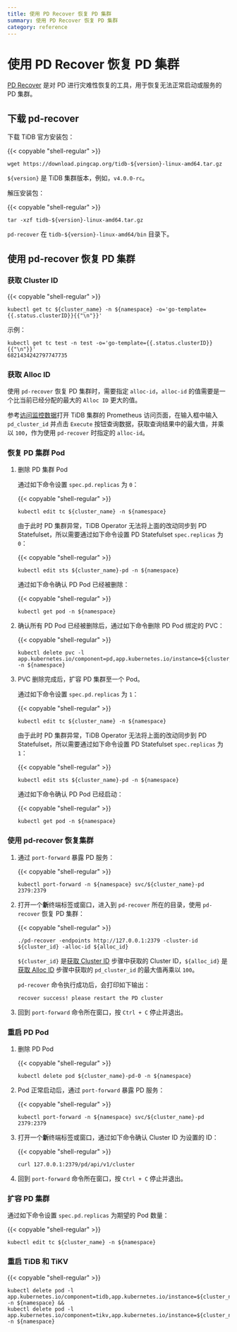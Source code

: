 ```yaml
---
title: 使用 PD Recover 恢复 PD 集群
summary: 使用 PD Recover 恢复 PD 集群
category: reference
---
```


# 使用 PD Recover 恢复 PD 集群

[PD Recover](https://pingcap.com/docs-cn/stable/reference/tools/pd-recover) 是对 PD 进行灾难性恢复的工具，用于恢复无法正常启动或服务的 PD 集群。

## 下载 pd-recover

下载 TiDB 官方安装包：

{{< copyable "shell-regular" >}}

```
wget https://download.pingcap.org/tidb-${version}-linux-amd64.tar.gz
```

`${version}` 是 TiDB 集群版本，例如，`v4.0.0-rc`。

解压安装包：

{{< copyable "shell-regular" >}}

```
tar -xzf tidb-${version}-linux-amd64.tar.gz
```

`pd-recover` 在 `tidb-${version}-linux-amd64/bin` 目录下。

## 使用 pd-recover 恢复 PD 集群

### 获取 Cluster ID

{{< copyable "shell-regular" >}}

```
kubectl get tc ${cluster_name} -n ${namespace} -o='go-template={{.status.clusterID}}{{"\n"}}'
```

示例：

```
kubectl get tc test -n test -o='go-template={{.status.clusterID}}{{"\n"}}'
6821434242797747735
```

### 获取 Alloc ID

使用 `pd-recover` 恢复 PD 集群时，需要指定 `alloc-id`，`alloc-id` 的值需要是一个比当前已经分配的最大的 `Alloc ID` 更大的值。

参考[访问监控数据](monitor-a-tidb-cluster.md#访问监控数据)打开 TiDB 集群的 Prometheus 访问页面，在输入框中输入 `pd_cluster_id` 并点击 `Execute` 按钮查询数据，获取查询结果中的最大值，并乘以 `100`，作为使用 `pd-recover` 时指定的 `alloc-id`。

### 恢复 PD 集群 Pod

1. 删除 PD 集群 Pod

    通过如下命令设置 `spec.pd.replicas` 为 `0`：

    {{< copyable "shell-regular" >}}

    ```
    kubectl edit tc ${cluster_name} -n ${namespace}
    ```

    由于此时 PD 集群异常，TiDB Operator 无法将上面的改动同步到 PD Statefulset，所以需要通过如下命令设置 PD Statefulset `spec.replicas` 为 `0`：

    {{< copyable "shell-regular" >}}

    ```
    kubectl edit sts ${cluster_name}-pd -n ${namespace}
    ```

    通过如下命令确认 PD Pod 已经被删除：

    {{< copyable "shell-regular" >}}

    ```
    kubectl get pod -n ${namespace}
    ```

2. 确认所有 PD Pod 已经被删除后，通过如下命令删除 PD Pod 绑定的 PVC：

    {{< copyable "shell-regular" >}}

    ```
    kubectl delete pvc -l app.kubernetes.io/component=pd,app.kubernetes.io/instance=${cluster_name} -n ${namespace}
    ```

3. PVC 删除完成后，扩容 PD 集群至一个 Pod。

    通过如下命令设置 `spec.pd.replicas` 为 `1`：

    {{< copyable "shell-regular" >}}

    ```
    kubectl edit tc ${cluster_name} -n ${namespace}
    ```

    由于此时 PD 集群异常，TiDB Operator 无法将上面的改动同步到 PD Statefulset，所以需要通过如下命令设置 PD Statefulset `spec.replicas` 为 `1`：

    {{< copyable "shell-regular" >}}

    ```
    kubectl edit sts ${cluster_name}-pd -n ${namespace}
    ```

    通过如下命令确认 PD Pod 已经启动：

    {{< copyable "shell-regular" >}}

    ```
    kubectl get pod -n ${namespace}
    ```

### 使用 pd-recover 恢复集群

1. 通过 `port-forward` 暴露 PD 服务：

    {{< copyable "shell-regular" >}}

    ```
    kubectl port-forward -n ${namespace} svc/${cluster_name}-pd 2379:2379
    ```

2. 打开一个**新**终端标签或窗口，进入到 `pd-recover` 所在的目录，使用 `pd-recover` 恢复 PD 集群：

    {{< copyable "shell-regular" >}}

    ```
    ./pd-recover -endpoints http://127.0.0.1:2379 -cluster-id ${cluster_id} -alloc-id ${alloc_id}
    ```

    `${cluster_id}` 是[获取 Cluster ID](#获取-cluster-id) 步骤中获取的 Cluster ID，`${alloc_id}` 是[获取 Alloc ID](#获取-alloc-id) 步骤中获取的 `pd_cluster_id` 的最大值再乘以 `100`。

    `pd-recover` 命令执行成功后，会打印如下输出：

    ```
    recover success! please restart the PD cluster
    ```

3. 回到 `port-forward` 命令所在窗口，按 `Ctrl + C` 停止并退出。

### 重启 PD Pod

1. 删除 PD Pod

    {{< copyable "shell-regular" >}}

    ```
    kubectl delete pod ${cluster_name}-pd-0 -n ${namespace}
    ```

2. Pod 正常启动后，通过 `port-forward` 暴露 PD 服务：

    {{< copyable "shell-regular" >}}

    ```
    kubectl port-forward -n ${namespace} svc/${cluster_name}-pd 2379:2379
    ```

3. 打开一个**新**终端标签或窗口，通过如下命令确认 Cluster ID 为设置的 ID：

    {{< copyable "shell-regular" >}}

    ```
    curl 127.0.0.1:2379/pd/api/v1/cluster
    ```

4. 回到 `port-forward` 命令所在窗口，按 `Ctrl + C` 停止并退出。

### 扩容 PD 集群

通过如下命令设置 `spec.pd.replicas` 为期望的 Pod 数量：

{{< copyable "shell-regular" >}}

```
kubectl edit tc ${cluster_name} -n ${namespace}
```

### 重启 TiDB 和 TiKV

{{< copyable "shell-regular" >}}

```
kubectl delete pod -l app.kubernetes.io/component=tidb,app.kubernetes.io/instance=${cluster_name} -n ${namespace} && 
kubectl delete pod -l app.kubernetes.io/component=tikv,app.kubernetes.io/instance=${cluster_name} -n ${namespace}
```
